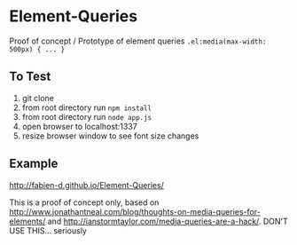 Element-Queries
===============

Proof of concept / Prototype of element queries `.el:media(max-width: 500px) { ... }`

## To Test
1. git clone
2. from root directory run `npm install`
3. from root directory run `node app.js`
4. open browser to localhost:1337
5. resize browser window to see font size changes

## Example
http://fabien-d.github.io/Element-Queries/

This is a proof of concept only, based on http://www.jonathantneal.com/blog/thoughts-on-media-queries-for-elements/ and http://ianstormtaylor.com/media-queries-are-a-hack/. DON'T USE THIS... seriously
